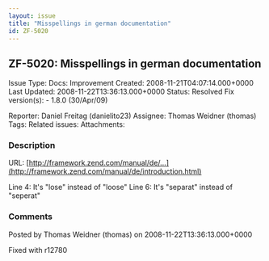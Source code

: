 ```yaml
---
layout: issue
title: "Misspellings in german documentation"
id: ZF-5020
---
```


ZF-5020: Misspellings in german documentation
---------------------------------------------

 Issue Type: Docs: Improvement Created: 2008-11-21T04:07:14.000+0000 Last Updated: 2008-11-22T13:36:13.000+0000 Status: Resolved Fix version(s): - 1.8.0 (30/Apr/09)
 
 Reporter:  Daniel Freitag (danielito23)  Assignee:  Thomas Weidner (thomas)  Tags: 
 Related issues: 
 Attachments: 
### Description

URL: [http://framework.zend.com/manual/de/…](http://framework.zend.com/manual/de/introduction.html)

Line 4: It's "lose" instead of "loose" Line 6: It's "separat" instead of "seperat"

 

 

### Comments

Posted by Thomas Weidner (thomas) on 2008-11-22T13:36:13.000+0000

Fixed with r12780

 

 